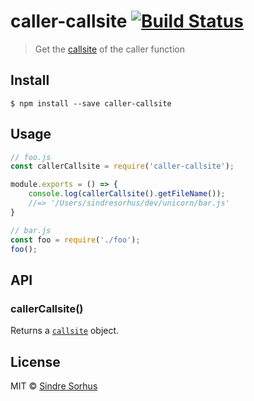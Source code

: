 # caller-callsite [![Build Status](https://travis-ci.org/sindresorhus/caller-callsite.svg?branch=master)](https://travis-ci.org/sindresorhus/caller-callsite)

> Get the [callsite](https://github.com/sindresorhus/callsites#api) of the caller function


## Install

```
$ npm install --save caller-callsite
```


## Usage

```js
// foo.js
const callerCallsite = require('caller-callsite');

module.exports = () => {
	console.log(callerCallsite().getFileName());
	//=> '/Users/sindresorhus/dev/unicorn/bar.js'
}
```

```js
// bar.js
const foo = require('./foo');
foo();
```


## API

### callerCallsite()

Returns a [`callsite`](https://github.com/sindresorhus/callsites#api) object.


## License

MIT © [Sindre Sorhus](http://sindresorhus.com)

